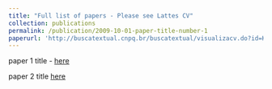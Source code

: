```yaml
---
title: "Full list of papers - Please see Lattes CV"
collection: publications
permalink: /publication/2009-10-01-paper-title-number-1
paperurl: 'http://buscatextual.cnpq.br/buscatextual/visualizacv.do?id=K4723301Z7&idiomaExibicao=2'
---
```


paper 1 title - [here](http://academicpages.github.io/files/paper1.pdf)

paper 2 title [here](http://academicpages.github.io/files/paper1.pdf)


